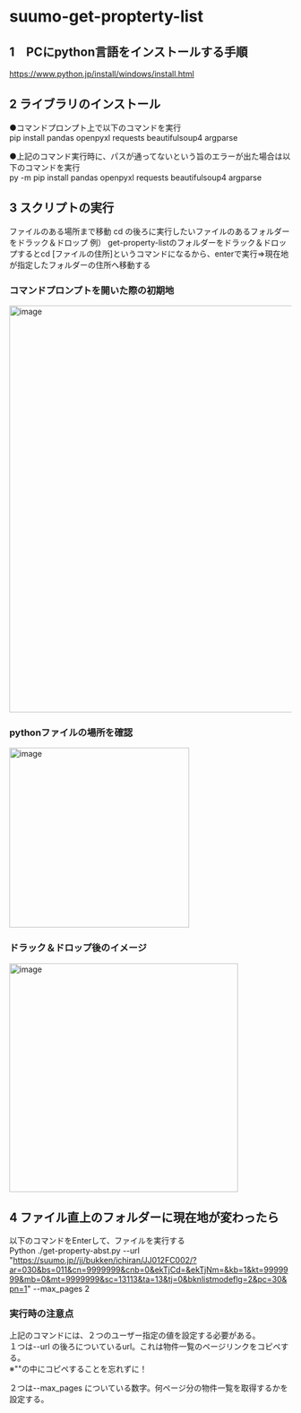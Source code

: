 # suumo-get-propterty-list


## 1　PCにpython言語をインストールする手順
https://www.python.jp/install/windows/install.html

## 2 ライブラリのインストール
●コマンドプロンプト上で以下のコマンドを実行<br>
pip install pandas openpyxl requests beautifulsoup4 argparse

●上記のコマンド実行時に、パスが通ってないという旨のエラーが出た場合は以下のコマンドを実行<br>
py -m pip install pandas openpyxl requests beautifulsoup4 argparse

## 3 スクリプトの実行
ファイルのある場所まで移動
cd の後ろに実行したいファイルのあるフォルダーをドラック＆ドロップ
例）
get-property-listのフォルダーをドラック＆ドロップするとcd [ファイルの住所]というコマンドになるから、enterで実行⇒現在地が指定したフォルダーの住所へ移動する<br>
### コマンドプロンプトを開いた際の初期地
<img width="726" alt="image" src="https://github.com/taiga32/suumo-get-propterty-list/assets/69178111/9e726c08-72e9-43cb-9064-c258bcbe42d3"><br>
### pythonファイルの場所を確認
<img width="321" alt="image" src="https://github.com/taiga32/suumo-get-propterty-list/assets/69178111/410d8c06-0e79-4c2c-a226-54b1e0f79d4c"><br>
### ドラック＆ドロップ後のイメージ
<img width="408" alt="image" src="https://github.com/taiga32/suumo-get-propterty-list/assets/69178111/413068b9-8f78-4d1d-b7a1-2e379ed6964e"><br>

## 4 ファイル直上のフォルダーに現在地が変わったら
以下のコマンドをEnterして、ファイルを実行する<br>
Python ./get-property-abst.py --url "https://suumo.jp//jj/bukken/ichiran/JJ012FC002/?ar=030&bs=011&cn=9999999&cnb=0&ekTjCd=&ekTjNm=&kb=1&kt=9999999&mb=0&mt=9999999&sc=13113&ta=13&tj=0&bknlistmodeflg=2&pc=30&pn=1" --max_pages 2

### 実行時の注意点
上記のコマンドには、２つのユーザー指定の値を設定する必要がある。<br>
１つは--url の後ろについているurl。これは物件一覧のページリンクをコピペする。<br>
※""の中にコピペすることを忘れずに！

２つは--max_pages についている数字。何ページ分の物件一覧を取得するかを設定する。
